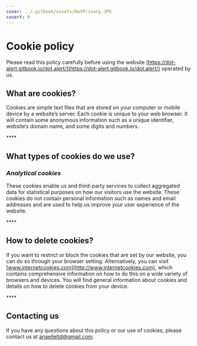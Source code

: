 ```yaml
---
cover: ../.gitbook/assets/DotPrivacy.JPG
coverY: 0
---
```


# Cookie policy

Please read this policy carefully before using the website [https://dot-alert.gitbook.io/dot.alert/](https://dot-alert.gitbook.io/dot.alert/) operated by us.

&#x20;

## **What are cookies?**

Cookies are simple text files that are stored on your computer or mobile device by a website’s server. Each cookie is unique to your web browser. It will contain some anonymous information such as a unique identifier, website’s domain name, and some digits and numbers.

&#x20;****&#x20;

## **What types of cookies do we use?**

### _Analytical cookies_

These cookies enable us and third-party services to collect aggregated data for statistical purposes on how our visitors use the website. These cookies do not contain personal information such as names and email addresses and are used to help us improve your user experience of the website.

&#x20;****&#x20;

## **How to delete cookies?**

If you want to restrict or block the cookies that are set by our website, you can do so through your browser setting. Alternatively, you can visit [www.internetcookies.com](http://www.internetcookies.com), which contains comprehensive information on how to do this on a wide variety of browsers and devices. You will find general information about cookies and details on how to delete cookies from your device.

&#x20;****&#x20;

## **Contacting us**

If you have any questions about this policy or our use of cookies, please contact us at [anaelleltd@gmail.com](mailto:anaelleltd@gmail.com).

